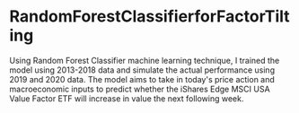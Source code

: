 # RandomForestClassifierforFactorTilting
Using Random Forest Classifier machine learning technique, I trained the model using 2013-2018 data and simulate the actual performance using 2019 and 2020 data. The model aims to take in today's price action and macroeconomic inputs to predict whether the iShares Edge MSCI USA Value Factor ETF will increase in value the next following week.
